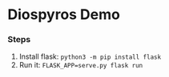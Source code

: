 # Diospyros Demo

### Steps

1. Install flask: `python3 -m pip install flask`
2. Run it: `FLASK_APP=serve.py flask run`
